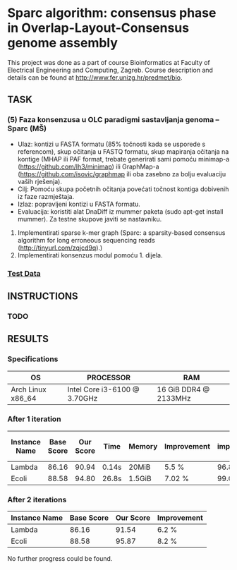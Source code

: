 # Sparc algorithm: consensus phase in Overlap-Layout-Consensus genome assembly
This project was done as a part of course Bioinformatics at Faculty of Electrical Engineering and Computing, Zagreb.
Course description and details can be found at http://www.fer.unizg.hr/predmet/bio.

## TASK
### (5) Faza konsenzusa u OLC paradigmi sastavljanja genoma – Sparc (MŠ)

* Ulaz: kontizi u FASTA formatu (85% točnosti kada se usporede s referencom), skup očitanja u FASTQ formatu, skup mapiranja očitanja na kontige (MHAP ili PAF format, trebate generirati sami pomoću minimap-a (https://github.com/lh3/minimap) ili GraphMap-a (https://github.com/isovic/graphmap ili oba zasebno za bolju evaluaciju vaših rješenja).
* Cilj: Pomoću skupa početnih očitanja povećati točnost kontiga dobivenih iz faze razmještaja.
* Izlaz: popravljeni kontizi u FASTA formatu.
* Evaluacija: koristiti alat DnaDiff iz mummer paketa (sudo apt-get install mummer). Za testne skupove javiti se nastavniku.


1. Implementirati sparse k-mer graph (Sparc: a sparsity-based consensus algorithm for long erroneous sequencing reads (http://tinyurl.com/zqjcd9q).)
2. Implementirati konsenzus modul pomoću 1. dijela.

### [Test Data](https://www.dropbox.com/s/a40dhhfchojyf0c/consenus_input.zip?dl=0)

## INSTRUCTIONS
### TODO

## RESULTS
### Specifications
| OS | PROCESSOR | RAM |
| -- | --------- | --- |
| Arch Linux x86_64 | Intel Core i3-6100 @ 3.70GHz | 16 GiB DDR4 @ 2133MHz |

### After 1 iteration
| Instance Name | Base Score | Our Score | Time   | Memory | Improvement | Original implementation Score | Time  | Memory  | Improvement |
| ------------- | ---------- | --------- | ------ | ------ | ----------  | -------------- | ----  | ------  | ----------- |
| Lambda        | 86.16      | 90.94     | 0.14s  | 20MiB  | 5.5 %       | 96.83          | 0.27s | 32MiB   | 12.4%       |
| Ecoli         | 88.58      | 94.80     | 26.8s  | 1.5GiB | 7.02 %      | 99.01          | 36.8s | 3GiB  | 11.77%      |

### After 2 iterations
| Instance Name | Base Score | Our Score | Improvement |
| ------------- | ---------- | --------- | ----------- |
| Lambda        | 86.16      | 91.54     | 6.2 %       |
| Ecoli         | 88.58      | 95.87     | 8.2 %       |

No further progress could be found.
